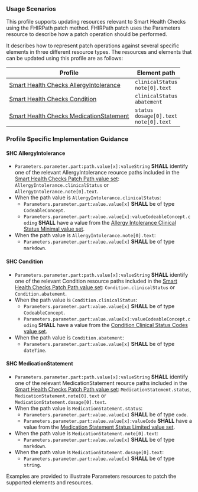 ### Usage Scenarios

This profile supports updating resources relevant to Smart Health Checks using the FHIRPath patch method. FHIRPath patch uses the Parameters resource to describe how a patch operation should be performed.

It describes how to represent patch operations against several specific elements in three different resource types. The resources and elements that can be updated using this profile are as follows:

| Profile | Element path |
| --- | --- |
| [Smart Health Checks AllergyIntolerance](StructureDefinition-SHCAllergyIntolerance.html)  | `clinicalStatus`<br/>`note[0].text` |
| [Smart Health Checks Condition](StructureDefinition-SHCCondition.html)  | `clinicalStatus`<br/>`abatement` |
| [Smart Health Checks MedicationStatement](StructureDefinition-SHCMedicationStatement.html)  | `status`<br/>`dosage[0].text`<br/>`note[0].text` |

### Profile Specific Implementation Guidance

#### SHC AllergyIntolerance
- `Parameters.parameter.part:path.value[x]:valueString` **SHALL** identify one of the relevant AllergyIntolerance reource paths included in the [Smart Health Checks Patch Path value set](ValueSet-SHCPatchPath.html): `AllergyIntolerance.clinicalStatus` or `AllergyIntolerance.note[0].text`.
- When the path value is `AllergyIntolerance.clinicalStatus`: 
  - `Parameters.parameter.part:value.value[x]` **SHALL** be of type `CodeableConcept`.
  - `Parameters.parameter.part:value.value[x]:valueCodeableConcept.coding` **SHALL** have a value from the [Allergy Intolerance Clinical Status Minimal value set](ValueSet-AllergyIntoleranceClinicalStatusMinimal.html).
- When the path value is `AllergyIntolerance.note[0].text`:
  - `Parameters.parameter.part:value.value[x]` **SHALL** be of type `markdown`. 

#### SHC Condition
- `Parameters.parameter.part:path.value[x]:valueString` **SHALL** identify one of the relevant Condition resource paths included in the [Smart Health Checks Patch Path value set](ValueSet-SHCPatchPath.html): `Condition.clinicalStatus` or `Condition.abatement`.
- When the path value is `Condition.clinicalStatus`:
  - `Parameters.parameter.part:value.value[x]` **SHALL** be of type `CodeableConcept`.
  - `Parameters.parameter.part:value.value[x]:valueCodeableConcept.coding` **SHALL** have a value from the [Condition Clinical Status Codes value set]({{site.data.fhir.path}}valueset-condition-clinical.html).
- When the path value is `Condition.abatement`:
  - `Parameters.parameter.part:value.value[x]` **SHALL** be of type `dateTime`. 

#### SHC MedicationStatement
- `Parameters.parameter.part:path.value[x]:valueString` **SHALL** identify one of the relevant MedicationStatement reource paths included in the [Smart Health Checks Patch Path value set](ValueSet-SHCPatchPath.html): `MedicationStatement.status`, `MedicationStatement.note[0].text` or `MedicationStatement.dosage[0].text`.
- When the path value is `MedicationStatement.status`:
  - `Parameters.parameter.part:value.value[x]` **SHALL** be of type `code`.
  - `Parameters.parameter.part:value.value[x]:valueCode` **SHALL** have a value from the [Medication Statement Status Limited value set](ValueSet-AllergyIntoleranceClinicalStatusMinimal.html).
- When the path value is `MedicationStatement.note[0].text`:
  - `Parameters.parameter.part:value.value[x]` **SHALL** be of type `markdown`.
- When the path value is `MedicationStatement.dosage[0].text`:
  - `Parameters.parameter.part:value.value[x]` **SHALL** be of type `string`.


Examples are provided to illustrate Parameters resources to patch the supported elements and resources.
